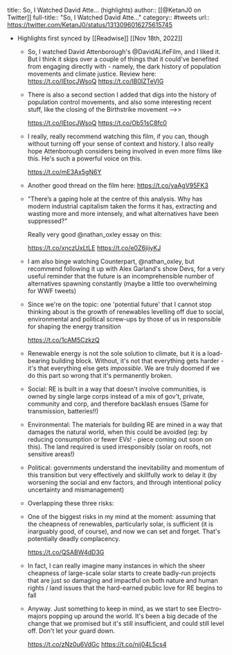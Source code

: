 title:: So, I Watched David Atte... (highlights)
author:: [[@KetanJ0 on Twitter]]
full-title:: "So, I Watched David Atte..."
category:: #tweets
url:: https://twitter.com/KetanJ0/status/1313096016275615745

- Highlights first synced by [[Readwise]] [[Nov 18th, 2022]]
	- So, I watched David Attenborough's @DavidALifeFilm, and I liked it. But I think it skips over a couple of things that it could've benefited from engaging directly with - namely, the dark history of population movements and climate justice. Review here: https://t.co/IEtocJWsoQ https://t.co/IB0IZTeVIG
	- There is also a second section I added that digs into the history of population control movements, and also some interesting recent stuff, like the closing of the Birthstrike movement -->>
	  
	   https://t.co/IEtocJWsoQ https://t.co/Ob51sC8fc0
	- I really, really recommend watching this film, if you can, though without turning off your sense of context and history. I also really hope Attenborough considers being involved in even more films like this. He's such a powerful voice on this.
	  
	  https://t.co/mE3Ax5gN6Y
	- Another good thread on the film here: https://t.co/yaAgV95FK3
	- "There’s a gaping hole at the centre of this analysis. Why has modern industrial capitalism taken the forms it has, extracting and wasting more and more intensely, and what alternatives have been suppressed?"
	  
	  Really very good @nathan_oxley essay on this:
	  
	  https://t.co/xnczUxLtLE https://t.co/e0Z6jijyKJ
	- I am also binge watching Counterpart, @nathan_oxley, but recommend following it up with Alex Garland's show Devs, for a very useful reminder that the future is an incomprehensible number of alternatives spawning constantly (maybe a little too overwhelming for WWF tweets)
	- Since we're on the topic: one 'potential future' that I cannot stop thinking about is the growth of renewables levelling off due to social, environmental and political screw-ups by those of us in responsible for shaping the energy transition
	  
	  https://t.co/1cAM5CzkzQ
	- Renewable energy is not the sole solution to climate, but it is a load-bearing building block. Without, it's not that everything gets harder - it's that everything else gets *impossible*. We are truly doomed if we do this part so wrong that it's permanently broken.
	- Social: RE is built in a way that doesn't involve communities, is owned by single large corps instead of a mix of gov't, private, community and corp, and therefore backlash ensues (Same for transmission, batteries!!)
	- Environmental: The materials for building RE are mined in a way that damages the natural world, when this could be avoided (eg: by reducing consumption or fewer EVs! - piece coming out soon on this). The land required is used irresponsibly (solar on roofs, not sensitive areas!)
	- Political: governments understand the inevitability and momentum of this transition but very effectively and skillfully work to delay it (by worsening the social and env factors, and through intentional policy uncertainty and mismanagement)
	- Overlapping these three risks:
	- One of the biggest risks in my mind at the moment: assuming that the cheapness of renewables, particularly solar, is sufficient (it is inarguably good, of course), and now we can set and forget. That's potentially deadly complacency. 
	  
	  https://t.co/QSABW4dD3G
	- In fact, I can really imagine many instances in which the sheer cheapness of large-scale solar starts to create badly-run projects that are just so damaging and impactful on both nature and human rights / land issues that the hard-earned public love for RE begins to fall
	- Anyway. Just something to keep in mind, as we start to see Electro-majors popping up around the world. It's been a big decade of the change that we promised but it's still insufficient, and could still level off. Don't let your guard down. 
	  
	  https://t.co/zNz0u6VdGc https://t.co/nij04L5cs4